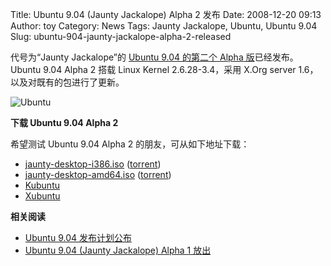 Title: Ubuntu 9.04 (Jaunty Jackalope) Alpha 2 发布
Date: 2008-12-20 09:13
Author: toy
Category: News
Tags: Jaunty Jackalope, Ubuntu, Ubuntu 9.04
Slug: ubuntu-904-jaunty-jackalope-alpha-2-released

代号为“Jaunty Jackalope”的 [Ubuntu 9.04 的第二个 Alpha
版](https://lists.ubuntu.com/archives/ubuntu-devel-announce/2008-December/000516.html)已经发布。Ubuntu
9.04 Alpha 2 搭载 Linux Kernel 2.6.28-3.4，采用 X.Org server
1.6，以及对既有的包进行了更新。

![Ubuntu](http://i.linuxtoy.org/i/logo/ubuntu-logo.jpg)

**下载 Ubuntu 9.04 Alpha 2**

希望测试 Ubuntu 9.04 Alpha 2 的朋友，可从如下地址下载：

-   [jaunty-desktop-i386.iso](http://cdimage.ubuntu.com/releases/jaunty/alpha-2/jaunty-desktop-i386.iso)
    ([torrent](http://cdimage.ubuntu.com/releases/jaunty/alpha-2/jaunty-desktop-i386.iso.torrent))
-   [jaunty-desktop-amd64.iso](http://cdimage.ubuntu.com/releases/jaunty/alpha-2/jaunty-desktop-amd64.iso)
    ([torrent](http://cdimage.ubuntu.com/releases/jaunty/alpha-2/jaunty-desktop-amd64.iso.torrent))
-   [Kubuntu](http://cdimage.ubuntu.com/kubuntu/releases/jaunty/alpha-2/)
-   [Xubuntu](http://cdimage.ubuntu.com/xubuntu/releases/jaunty/alpha-2/)

**相关阅读**

-   [Ubuntu 9.04
    发布计划公布](http://linuxtoy.org/archives/ubuntu-904-release-schedule.html)
-   [Ubuntu 9.04 (Jaunty Jackalope) Alpha 1
    放出](http://linuxtoy.org/archives/ubuntu-904-jaunty-jackalope-alpha-1-is-out.html)

